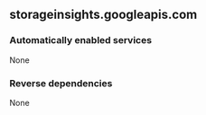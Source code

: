 ## storageinsights.googleapis.com

### Automatically enabled services

None

### Reverse dependencies

None
